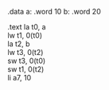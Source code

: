 .data
a: .word 10
b: .word 20

.text
    la t0, a      
    lw t1, 0(t0)     
    la t2, b     
    lw t3, 0(t2)    
    sw t3, 0(t0)     
    sw t1, 0(t2)     
    li a7, 10      
